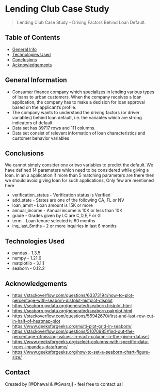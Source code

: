 # Lending Club Case Study
> Lending Club Case Study - Driving Factors Behind Loan Default.


## Table of Contents
* [General Info](#general-information)
* [Technologies Used](#technologies-used)
* [Conclusions](#conclusions)
* [Acknowledgements](#acknowledgements)

<!-- You can include any other section that is pertinent to your problem -->

## General Information
- Consumer finance company which specializes in lending various types of loans to urban customers. When the company receives a loan application, the company has to make a decision for loan approval based on the applicant’s profile.
- The company wants to understand the driving factors (or driver variables) behind loan default, i.e. the variables which are strong indicators of default
- Data set has 39717 rows and 111 columns. 
- Data set consist of relevant information of loan characteristics and customer behavior variables

<!-- You don't have to answer all the questions - just the ones relevant to your project. -->

## Conclusions
We cannot simply consider one or two variables to predict the default. We have defined 14 parameters which need to be considered while giving a loan. In an a application if more than 5 matching parameters are there then we should avoid giving loan for such applications, Only few are mentioned here

- verification_status - Verification status is Verified
- add_state - States are one of the following CA, FL or NV
- loan_amnt - Loan amount is 15K or more
- annual_income - Annual income is 10K or less than 10K
- grade - Grades given by LC are C,D,E,F or G
- term - Loan tenure selected is 60 months
- inq_last_6mths - 2 or more inquiries in last 6 months

<!-- You don't have to answer all the questions - just the ones relevant to your project. -->


## Technologies Used
- pandas - 1.3.5
- numpy - 1.21.6
- matplotlib - 3.1.1
- seaborn - 0.12.2

<!-- As the libraries versions keep on changing, it is recommended to mention the version of library used in this project -->

## Acknowledgements
- https://stackoverflow.com/questions/63373194/how-to-plot-percentage-with-seaborn-distplot-histplot-displot
- https://seaborn.pydata.org/generated/seaborn.histplot.html
- https://seaborn.pydata.org/generated/seaborn.pairplot.html
- https://stackoverflow.com/questions/56942670/first-and-last-row-cut-in-half-of-heatmap-plot
- https://www.geeksforgeeks.org/multi-plot-grid-in-seaborn/
- https://stackoverflow.com/questions/51070985/find-out-the-percentage-ofmissing-values-in-each-column-in-the-given-dataset
- https://www.geeksforgeeks.org/select-columns-with-specific-data-types-inpandas-dataframe/
- https://www.geeksforgeeks.org/how-to-set-a-seaborn-chart-figure-size/



## Contact
Created by [@Dhawal & @Swaraj] - feel free to contact us!


<!-- Optional -->
<!-- ## License -->
<!-- This project is open source and available under the [... License](). -->

<!-- You don't have to include all sections - just the one's relevant to your project -->

